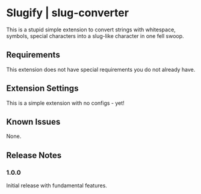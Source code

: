 # Slugify | slug-converter

This is a stupid simple extension to convert strings with whitespace, symbols, special characters into a slug-like character in one fell swoop.

<!-- Insert gif -->
## Requirements

This extension does not have special requirements you do not already have.

## Extension Settings

This is a simple extension with no configs - yet!

## Known Issues

None.

## Release Notes

### 1.0.0

Initial release with fundamental features.